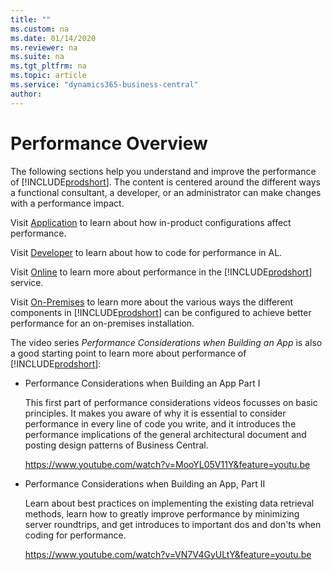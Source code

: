 ```yaml
---
title: ""
ms.custom: na
ms.date: 01/14/2020
ms.reviewer: na
ms.suite: na
ms.tgt_pltfrm: na
ms.topic: article
ms.service: "dynamics365-business-central"
author: 
---
```


# Performance Overview
The following sections help you understand and improve the performance of [!INCLUDE[prodshort](../developer/includes/prodshort.md)]. The  content is centered around the different ways a functional consultant, a developer, or an administrator can make changes with a performance impact. 

Visit [Application](performance-application.md) to learn about how in-product configurations affect performance.

Visit [Developer](performance-developer.md) to learn about how to code for performance in AL.

Visit [Online](performance-online.md) to learn more about performance in the [!INCLUDE[prodshort](../developer/includes/prodshort.md)] service.

Visit [On-Premises](performance-onprem.md) to learn more about the various ways the different components in [!INCLUDE[prodshort](../developer/includes/prodshort.md)] can be configured to achieve better performance for an on-premises installation.

The video series *Performance Considerations when Building an App* is also a good starting point to learn more about performance of [!INCLUDE[prodshort](../developer/includes/prodshort.md)]:

- Performance Considerations when Building an App Part I

  This first part of performance considerations videos focusses on basic principles. It makes you aware of why it is essential to consider performance in every line of code you write, and it introduces the performance implications of the general architectural document and posting design patterns of Business Central.

  https://www.youtube.com/watch?v=MooYL05V11Y&feature=youtu.be


- Performance Considerations when Building an App, Part II
  
  Learn about best practices on implementing the existing data retrieval methods, learn how to greatly improve performance by minimizing server roundtrips, and get introduces to important dos and don'ts when coding for performance.
    
  https://www.youtube.com/watch?v=VN7V4GyULtY&feature=youtu.be
